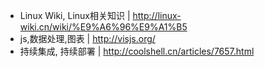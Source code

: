 * Linux Wiki, Linux相关知识 | <http://linux-wiki.cn/wiki/%E9%A6%96%E9%A1%B5>
* js,数据处理,图表 | <http://visjs.org/>
* 持续集成, 持续部署 | <http://coolshell.cn/articles/7657.html>
